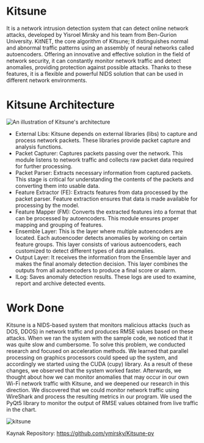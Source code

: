 # Kitsune
It is a network intrusion detection system that can detect online network attacks, developed by Yisroel Mirsky and his team from Ben-Gurion University. KitNET, the core algorithm of Kitsune; It distinguishes normal and abnormal traffic patterns using an assembly of neural networks called autoencoders. Offering an innovative and effective solution in the field of network security, it can constantly monitor network traffic and detect anomalies, providing protection against possible attacks. Thanks to these features, it is a flexible and powerful NIDS solution that can be used in different network environments.




# Kitsune Architecture
![An illustration of Kitsune's architecture](https://raw.githubusercontent.com/ymirsky/Kitsune-py/master/Kitsune_fig.png)
* External Libs: Kitsune depends on external libraries (libs) to capture and process network packets. These libraries provide packet capture and analysis functions. 
* Packet Capturer: Captures packets passing over the network. This module listens to network traffic and collects raw packet data required for further processing. 
* Packet Parser: Extracts necessary information from captured packets. This stage is critical for understanding the contents of the packets and converting them into usable data. 
* Feature Extractor (FE): Extracts features from data processed by the packet parser. Feature extraction ensures that data is made available for processing by the model. 
* Feature Mapper (FM): Converts the extracted features into a format that can be processed by autoencoders. This module ensures proper mapping and grouping of features. 
* Ensemble Layer: This is the layer where multiple autoencoders are located. Each autoencoder detects anomalies by working on certain feature groups. This layer consists of various autoencoders, each customized to detect different types of data anomalies. 
* Output Layer: It receives the information from the Ensemble layer and makes the final anomaly detection decision. This layer combines the outputs from all autoencoders to produce a final score or alarm. 
* ILog: Saves anomaly detection results. These logs are used to examine, report and archive detected events.




# Work Done 
Kitsune is a NIDS-based system that monitors malicious attacks (such as DOS, DDOS) in network traffic and produces RMSE values ​​​​based on these attacks. When we ran the system with the sample code, we noticed that it was quite slow and cumbersome. To solve this problem, we conducted research and focused on acceleration methods. We learned that parallel processing on graphics processors could speed up the system, and accordingly we started using the CUDA (cupy) library. As a result of these changes, we observed that the system worked faster. Afterwards, we thought about how we can monitor anomalies that may occur in our own Wi-Fi network traffic with Kitsune, and we deepened our research in this direction. We discovered that we could monitor network traffic using WireShark and process the resulting metrics in our program. We used the PyQt5 library to monitor the output of RMSE values ​​obtained from live traffic in the chart.

![kitsune](https://raw.githubusercontent.com/sefasubasi/Custom_Kitsune/main/resim.png)




Kaynak Repository: https://github.com/ymirsky/Kitsune-py
